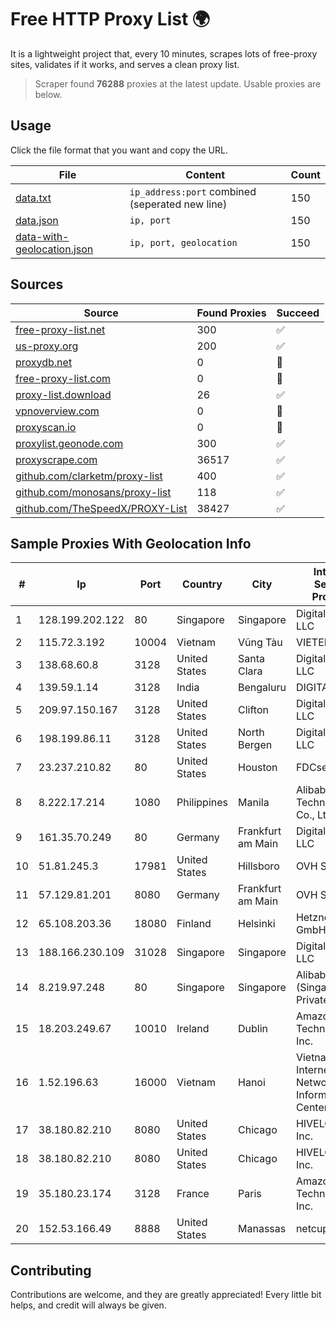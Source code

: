 
# Free HTTP Proxy List 🌍

It is a lightweight project that, every 10 minutes, scrapes lots of free-proxy sites, validates if it works, and serves a clean proxy list.


> Scraper found **76288** proxies at the latest update. Usable proxies are below.

## Usage

Click the file format that you want and copy the URL.


|File|Content|Count|
|----|-------|-----|
|[data.txt](https://raw.githubusercontent.com/themiralay/Proxy-List-World/master/data.txt)|`ip_address:port` combined (seperated new line)|150|
|[data.json](https://raw.githubusercontent.com/themiralay/Proxy-List-World/master/data.json)|`ip, port`|150|
|[data-with-geolocation.json](https://raw.githubusercontent.com/themiralay/Proxy-List-World/master/data-with-geolocation.json)|`ip, port, geolocation`|150|

## Sources

|Source|Found Proxies|Succeed|
|------|-------------|-------|
|[free-proxy-list.net](https://free-proxy-list.net)|300|✅|
|[us-proxy.org](https://www.us-proxy.org)|200|✅|
|[proxydb.net](http://proxydb.net)|0|🚫|
|[free-proxy-list.com](https://free-proxy-list.com/?page=&port=&type%5B%5D=http&type%5B%5D=https&up_time=0&search=Search)|0|🚫|
|[proxy-list.download](https://www.proxy-list.download/HTTP)|26|✅|
|[vpnoverview.com](https://vpnoverview.com/privacy/anonymous-browsing/free-proxy-servers)|0|🚫|
|[proxyscan.io](https://www.proxyscan.io)|0|🚫|
|[proxylist.geonode.com](https://proxylist.geonode.com/api/proxy-list?limit=300&page=1&sort_by=lastChecked&sort_type=desc&protocols=http,https)|300|✅|
|[proxyscrape.com](https://api.proxyscrape.com/v2/?request=displayproxies&protocol=http&timeout=10000&country=all&ssl=all&anonymity=all)|36517|✅|
|[github.com/clarketm/proxy-list](https://raw.githubusercontent.com/clarketm/proxy-list/master/proxy-list-raw.txt)|400|✅|
|[github.com/monosans/proxy-list](https://raw.githubusercontent.com/monosans/proxy-list/main/proxies/http.txt)|118|✅|
|[github.com/TheSpeedX/PROXY-List](https://raw.githubusercontent.com/TheSpeedX/PROXY-List/master/http.txt)|38427|✅|


## Sample Proxies With Geolocation Info

|#|Ip|Port|Country|City|Internet Service Provider|
|-|--|----|-------|----|-------------------------|
|1|128.199.202.122|80|Singapore|Singapore|DigitalOcean, LLC|
|2|115.72.3.192|10004|Vietnam|Vũng Tàu|VIETELmetro|
|3|138.68.60.8|3128|United States|Santa Clara|DigitalOcean, LLC|
|4|139.59.1.14|3128|India|Bengaluru|DIGITALOCEAN|
|5|209.97.150.167|3128|United States|Clifton|DigitalOcean, LLC|
|6|198.199.86.11|3128|United States|North Bergen|DigitalOcean, LLC|
|7|23.237.210.82|80|United States|Houston|FDCservers.net|
|8|8.222.17.214|1080|Philippines|Manila|Alibaba (US) Technology Co., Ltd.|
|9|161.35.70.249|80|Germany|Frankfurt am Main|DigitalOcean, LLC|
|10|51.81.245.3|17981|United States|Hillsboro|OVH SAS|
|11|57.129.81.201|8080|Germany|Frankfurt am Main|OVH SAS|
|12|65.108.203.36|18080|Finland|Helsinki|Hetzner Online GmbH|
|13|188.166.230.109|31028|Singapore|Singapore|DigitalOcean, LLC|
|14|8.219.97.248|80|Singapore|Singapore|Alibaba Cloud (Singapore) Private Limited|
|15|18.203.249.67|10010|Ireland|Dublin|Amazon Technologies Inc.|
|16|1.52.196.63|16000|Vietnam|Hanoi|Vietnam Internet Network Information Center|
|17|38.180.82.210|8080|United States|Chicago|HIVELOCITY, Inc.|
|18|38.180.82.210|8080|United States|Chicago|HIVELOCITY, Inc.|
|19|35.180.23.174|3128|France|Paris|Amazon Technologies Inc.|
|20|152.53.166.49|8888|United States|Manassas|netcup GmbH|



## Contributing

Contributions are welcome, and they are greatly appreciated! Every
little bit helps, and credit will always be given.

